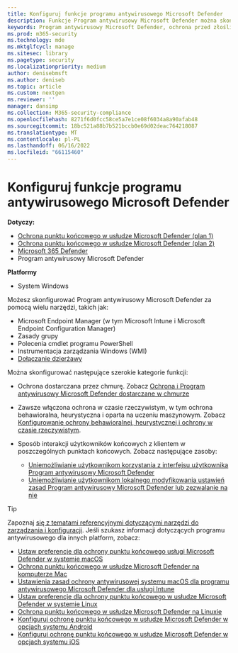 ```yaml
---
title: Konfiguruj funkcje programu antywirusowego Microsoft Defender
description: Funkcje Program antywirusowy Microsoft Defender można skonfigurować przy użyciu Intune, Microsoft Endpoint Configuration Manager, zasady grupy i programu PowerShell.
keywords: Program antywirusowy Microsoft Defender, ochrona przed złośliwym kodem, zabezpieczenia, defender, konfigurowanie, konfiguracja, Config Manager, Microsoft Endpoint Configuration Manager, SCCM, Intune, MDM, zarządzanie urządzeniami przenośnymi, gp, zasady grupy, PowerShell
ms.prod: m365-security
ms.technology: mde
ms.mktglfcycl: manage
ms.sitesec: library
ms.pagetype: security
ms.localizationpriority: medium
author: denisebmsft
ms.author: deniseb
ms.topic: article
ms.custom: nextgen
ms.reviewer: ''
manager: dansimp
ms.collection: M365-security-compliance
ms.openlocfilehash: 8271f6d0fcc58ce5a7e1ce08f6034a8a90afab48
ms.sourcegitcommit: 18bc521a88b7b521bccb0e69d02deac764218087
ms.translationtype: MT
ms.contentlocale: pl-PL
ms.lasthandoff: 06/16/2022
ms.locfileid: "66115460"
---
```

# <a name="configure-microsoft-defender-antivirus-features"></a>Konfiguruj funkcje programu antywirusowego Microsoft Defender


**Dotyczy:**

- [Ochrona punktu końcowego w usłudze Microsoft Defender (plan 1)](https://go.microsoft.com/fwlink/p/?linkid=2154037)
- [Ochrona punktu końcowego w usłudze Microsoft Defender (plan 2)](https://go.microsoft.com/fwlink/p/?linkid=2154037) 
- [Microsoft 365 Defender](https://go.microsoft.com/fwlink/?linkid=2118804)
- Program antywirusowy Microsoft Defender

**Platformy**
- System Windows

Możesz skonfigurować Program antywirusowy Microsoft Defender za pomocą wielu narzędzi, takich jak:

- Microsoft Endpoint Manager (w tym Microsoft Intune i Microsoft Endpoint Configuration Manager)
- Zasady grupy
- Polecenia cmdlet programu PowerShell
- Instrumentacja zarządzania Windows (WMI)
- [Dołączanie dzierżawy](/mem/configmgr/tenant-attach/)

Można skonfigurować następujące szerokie kategorie funkcji:

- Ochrona dostarczana przez chmurę. Zobacz [Ochrona i Program antywirusowy Microsoft Defender dostarczane w chmurze](cloud-protection-microsoft-defender-antivirus.md)

- Zawsze włączona ochrona w czasie rzeczywistym, w tym ochrona behawioralna, heurystyczna i oparta na uczeniu maszynowym. Zobacz [Konfigurowanie ochrony behawioralnej, heurystycznej i ochrony w czasie rzeczywistym](configure-protection-features-microsoft-defender-antivirus.md).

- Sposób interakcji użytkowników końcowych z klientem w poszczególnych punktach końcowych. Zobacz następujące zasoby:
  - [Uniemożliwianie użytkownikom korzystania z interfejsu użytkownika Program antywirusowy Microsoft Defender](prevent-end-user-interaction-microsoft-defender-antivirus.md)
  - [Uniemożliwianie użytkownikom lokalnego modyfikowania ustawień zasad Program antywirusowy Microsoft Defender lub zezwalanie na nie](configure-local-policy-overrides-microsoft-defender-antivirus.md)

> [!TIP]
> Zapoznaj [się z tematami referencyjnymi dotyczącymi narzędzi do zarządzania i konfiguracji](configuration-management-reference-microsoft-defender-antivirus.md).
> Jeśli szukasz informacji dotyczących programu antywirusowego dla innych platform, zobacz:
> - [Ustaw preferencje dla ochrony punktu końcowego usługi Microsoft Defender w systemie macOS](mac-preferences.md)
> - [Ochrona punktu końcowego w usłudze Microsoft Defender na komputerze Mac](microsoft-defender-endpoint-mac.md)
> - [Ustawienia zasad ochrony antywirusowej systemu macOS dla programu antywirusowego Microsoft Defender dla usługi Intune](/mem/intune/protect/antivirus-microsoft-defender-settings-macos)
> - [Ustaw preferencje dla ochrony punktu końcowego w usłudze Microsoft Defender w systemie Linux](linux-preferences.md)
> - [Ochrona punktu końcowego w usłudze Microsoft Defender na Linuxie](microsoft-defender-endpoint-linux.md)
> - [Konfiguruj ochronę punktu końcowego w usłudze Microsoft Defender w opcjach systemu Android](android-configure.md)
> - [Konfiguruj ochronę punktu końcowego w usłudze Microsoft Defender w opcjach systemu iOS](ios-configure-features.md)
